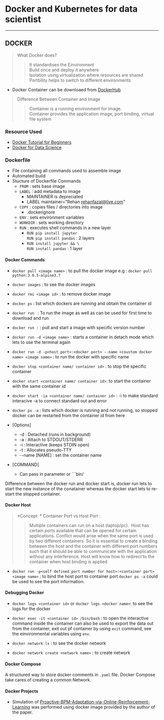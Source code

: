 # Docker and Kubernetes for data scientist

---

## DOCKER

> What Docker does?
>> It standardises the Einvironment <br />
>> Build once and deploy it anywhere <br />
>> Isolation using virtualization where resources are shared <br />
>> Portbility helps to switch to different environments

<!-- This is commented out.
WSGI : Web Server Gateway Interface
DockerHUb has Images -->

* Docker Container can be downloaed from [DockerHub](https://hub.docker.com/)

> Difference Between Container and Image
>> Container is a running environment for Image. <br />
>> Container provides the application image, port binding, virtual file system

### Resource Used

* [Docker Tutorial for Beginners](https://youtu.be/3c-iBn73dDE)
* [Docker for Data Science](https://youtu.be/jbb1dbFaovg)

### Dockerfile

* File containing all commands used to assemble image
* Automated build
* Stucture of Dockerfile Commands
	* ```FROM``` : sets base image
	* ```LABEL``` : add metadata to image
		* MAINTAINER is depreciated
		* LABEL maintainer="Rehan <rehanfazal@live.com>" 
	* ```COPY``` : copies files / directories into image
		* .dockerignore
	* ```ENV``` : sets environment variables
	* ```WORKDIR``` : sets working directory
	* ```RUN``` : executes shell commands in a new layer
		* ```RUN pip install jupyter``` <br />
		```RUN pip install pandas``` : 2 layers
		* ```RUN install jupyter && \``` <br />
		```RUN install pandas``` : 1 layer

#### Docker Commands

* ```docker pull <image name>``` : to pull the docker image e.g : ```docker pull python:3.6.5-alpine3.7```
* ```docker images``` : to see the docker images
* ```docker rmi <image id>``` : to remove docker image
* ```docker ps``` : list which dockers are running and obtain the container id
* ```docker run ``` : To run the image as well as can be used for first time to download and run
* ```docker run :``` : pull and start a image with specific version number
* ```docker run -d <image name>``` : starts a container in detach mode which lets to use the terminal again
* ```docker run -d -p<host port>:<docker port> --name <coustom docker name> <image name>``` : to run the docker with specific name
* ```docker stop <container name/ container id>``` : to stop the specific container
* ```docker start <container name/ container id>```: to start the container with the same container id
* ```docker start -ia <container name/ container id>``` : -i to make standard interacive -a to connect standard out and error
* ```docker ps -a``` : lists which docker is running and not running, so stopped docker can be restarted from the container id from here

* [Options]
	* -d : Detached (runs in background)
	* -a : Attach to STDOUT/STDERR
	* -i : Interactive (keeps STDIN open)
	* -t : Allocates pseudo-TTY
	* --name [NAME] : set the container name
	
* [COMMAND]
	* Can pass in parameter or ```bin/

Difference between the docker run and docker start is, docker run lets to start the new instance of the conatainer whereas the docker start lets to re-start the stopped container.

#### Docker Host
> *Concept: * Container Port vs Host Port : 
>> Multiple containers can run on a host (laptop/pc). 
>> Host has certain ports available that can be opened for certain applications.
>> Conflict would arise when the same port is used by two different containers.
>> So it is essential to create a binding between the host and the container with different port numbers such that it should be able to communicate with the application without any interference.
>> Host will know how to redirect to the container when host binding is applied
	
* ```docker run -p<self defined port number for host>:<container port> <image name>``` : to bind the host port to container port ```docker ps -a``` could be used to see the port information.

#### Debugging Docker

* ```docker logs <container id>``` or ```docker logs <docker name>```: to see the logs for the docker
* ```docker exec -it <container id> /bin/bash``` : to open the interactive command inside the container can also be used to export the data out from the container, exit out pf container by using ```exit``` command, see the einvironmental variables using ```env```.



* ```docker network ls``` : to see the docker network
* ```docker network create <network name>``` : to create network


#### Docker Compose

A structured way to store docker comments in ```.yaml``` file. Docker Compose take cares of creating a common Network.

#### Docker Projects 

* Simulation of [Proactive-BPM-Adaptation-via-Online-Reinforcement-Learning](https://github.com/rhnfzl/simulation-proactive-bpm-adaptation) was performed using docker image provided by the author of the paper.




 




	



